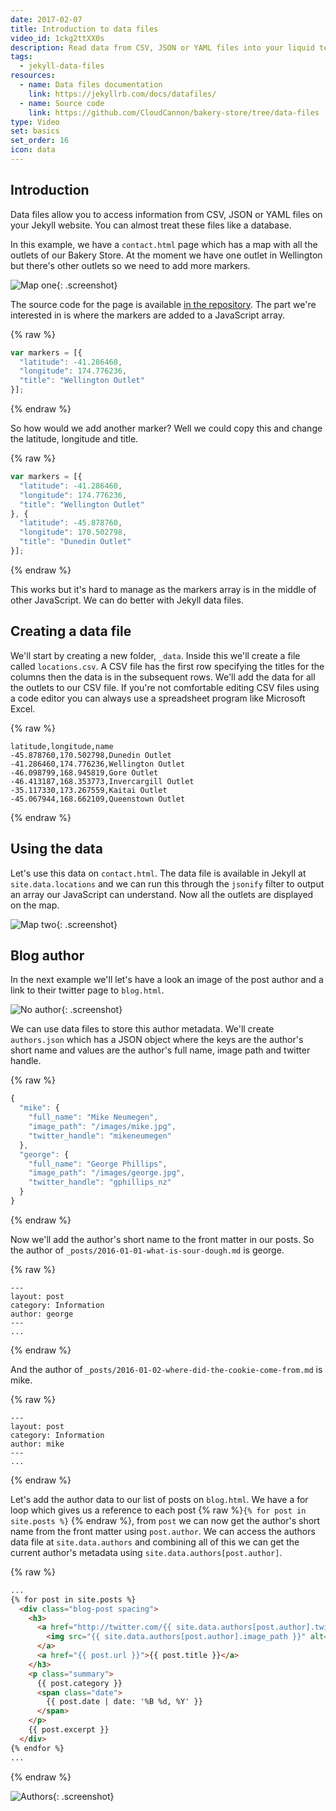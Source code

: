 ```yaml
---
date: 2017-02-07
title: Introduction to data files
video_id: 1ckg2ttXX0s
description: Read data from CSV, JSON or YAML files into your liquid templates
tags:
  - jekyll-data-files
resources:
  - name: Data files documentation
    link: https://jekyllrb.com/docs/datafiles/
  - name: Source code
    link: https://github.com/CloudCannon/bakery-store/tree/data-files
type: Video
set: basics
set_order: 16
icon: data
---
```

## Introduction

Data files allow you to access information from CSV, JSON or YAML files on your Jekyll website. You can almost treat these files like a database.

In this example, we have a `contact.html` page which has a map with all the outlets of our Bakery Store. At the moment we have one outlet in Wellington but there's other outlets so we need to add more markers.

![Map one](/images/tutorials/data-files/map-one.png){: .screenshot}

The source code for the page is available [in the repository](https://github.com/CloudCannon/bakery-store/tree/data-files). The part we're  interested in is where the markers are added to a JavaScript array.

{% raw %}
~~~javascript
var markers = [{
  "latitude": -41.286460,
  "longitude": 174.776236,
  "title": "Wellington Outlet"
}];
~~~
{% endraw %}

So how would we add another marker? Well we could copy this and change the latitude, longitude and title.

{% raw %}
~~~javascript
var markers = [{
  "latitude": -41.286460,
  "longitude": 174.776236,
  "title": "Wellington Outlet"
}, {
  "latitude": -45.878760,
  "longitude": 170.502798,
  "title": "Dunedin Outlet"
}];
~~~
{% endraw %}

This works but it's hard to manage as the markers array is in the middle of other JavaScript. We can do better with Jekyll data files.

## Creating a data file

We'll start by creating a new folder, `_data`. Inside this we'll create a file called `locations.csv`. A CSV file has the first row specifying the titles for the columns then the data is in the subsequent rows. We'll add the data for all the outlets to our CSV file. If you're not comfortable editing CSV files using a code editor you can always use a spreadsheet program like Microsoft Excel.

{% raw %}
~~~text
latitude,longitude,name
-45.878760,170.502798,Dunedin Outlet
-41.286460,174.776236,Wellington Outlet
-46.098799,168.945819,Gore Outlet
-46.413187,168.353773,Invercargill Outlet
-35.117330,173.267559,Kaitai Outlet
-45.067944,168.662109,Queenstown Outlet
~~~
{% endraw %}

## Using the data

Let's use this data on `contact.html`. The data file is available in Jekyll at `site.data.locations` and we can run this through the `jsonify` filter to output an array our JavaScript can understand. Now all the outlets are displayed on the map.

![Map two](/images/tutorials/data-files/map-two.png){: .screenshot}

## Blog author

In the next example we'll let's have a look an image of the post author and a link to their twitter page to `blog.html`.

![No author](/images/tutorials/data-files/no-author.png){: .screenshot}

We can use data files to store this author metadata. We'll create `authors.json` which has a JSON object where the keys are the author's short name and values are the author's full name, image path and twitter handle.

{% raw %}
~~~javascript
{
  "mike": {
    "full_name": "Mike Neumegen",
    "image_path": "/images/mike.jpg",
    "twitter_handle": "mikeneumegen"
  },
  "george": {
    "full_name": "George Phillips",
    "image_path": "/images/george.jpg",
    "twitter_handle": "gphillips_nz"
  }
}
~~~
{% endraw %}


Now we'll add the author's short name to the front matter in our posts. So the author of `_posts/2016-01-01-what-is-sour-dough.md` is george.

{% raw %}
~~~text
---
layout: post
category: Information
author: george
---
...
~~~
{% endraw %}


And the author of `_posts/2016-01-02-where-did-the-cookie-come-from.md` is mike.

{% raw %}
~~~text
---
layout: post
category: Information
author: mike
---
...
~~~
{% endraw %}

Let's add the author data to our list of posts on `blog.html`. We have a for loop which gives us a reference to each post {% raw %}`{% for post in site.posts %}` {% endraw %}, from  `post` we can now get the author's short name from the front matter using `post.author`. We can access the authors data file at `site.data.authors` and combining all of this we can get the current author's metadata using `site.data.authors[post.author]`.

{% raw %}
~~~html
...
{% for post in site.posts %}
  <div class="blog-post spacing">
    <h3>
      <a href="http://twitter.com/{{ site.data.authors[post.author].twitter_handle }}">
        <img src="{{ site.data.authors[post.author].image_path }}" alt="{{ site.data.authors[post.author].full_name }}" class="profile" />
      </a>
      <a href="{{ post.url }}">{{ post.title }}</a>
    </h3>
    <p class="summary">
      {{ post.category }}
      <span class="date">
        {{ post.date | date: '%B %d, %Y' }}
      </span>
    </p>
    {{ post.excerpt }}
  </div>
{% endfor %}
...
~~~
{% endraw %}

![Authors](/images/tutorials/data-files/authors.png){: .screenshot}
